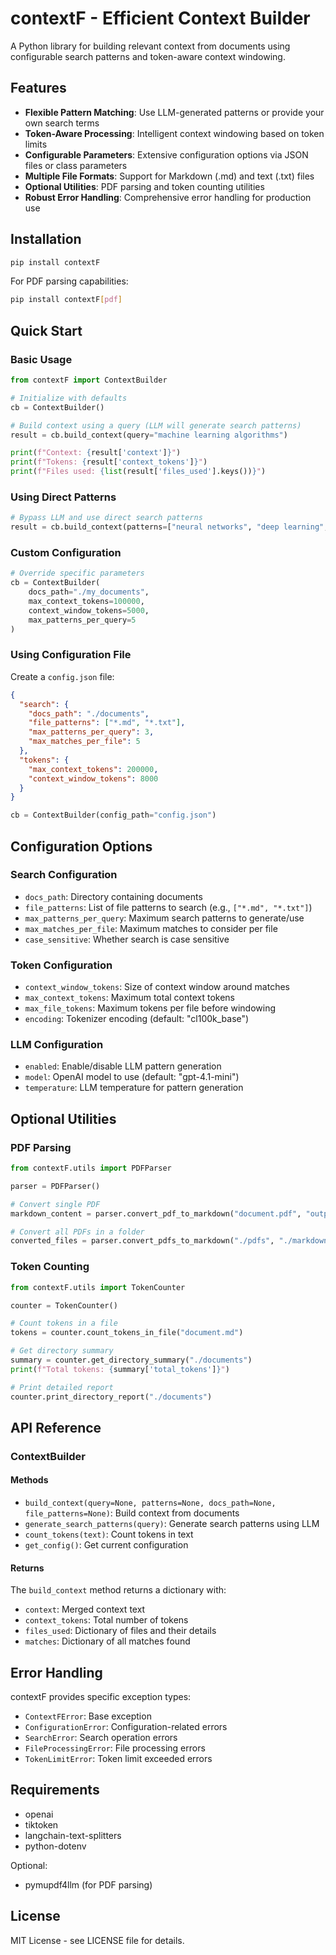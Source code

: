 # contextF - Efficient Context Builder

A Python library for building relevant context from documents using configurable search patterns and token-aware context windowing.

## Features

- **Flexible Pattern Matching**: Use LLM-generated patterns or provide your own search terms
- **Token-Aware Processing**: Intelligent context windowing based on token limits
- **Configurable Parameters**: Extensive configuration options via JSON files or class parameters
- **Multiple File Formats**: Support for Markdown (.md) and text (.txt) files
- **Optional Utilities**: PDF parsing and token counting utilities
- **Robust Error Handling**: Comprehensive error handling for production use

## Installation

```bash
pip install contextF
```

For PDF parsing capabilities:
```bash
pip install contextF[pdf]
```

## Quick Start

### Basic Usage

```python
from contextF import ContextBuilder

# Initialize with defaults
cb = ContextBuilder()

# Build context using a query (LLM will generate search patterns)
result = cb.build_context(query="machine learning algorithms")

print(f"Context: {result['context']}")
print(f"Tokens: {result['context_tokens']}")
print(f"Files used: {list(result['files_used'].keys())}")
```

### Using Direct Patterns

```python
# Bypass LLM and use direct search patterns
result = cb.build_context(patterns=["neural networks", "deep learning", "CNN"])
```

### Custom Configuration

```python
# Override specific parameters
cb = ContextBuilder(
    docs_path="./my_documents",
    max_context_tokens=100000,
    context_window_tokens=5000,
    max_patterns_per_query=5
)
```

### Using Configuration File

Create a `config.json` file:
```json
{
  "search": {
    "docs_path": "./documents",
    "file_patterns": ["*.md", "*.txt"],
    "max_patterns_per_query": 3,
    "max_matches_per_file": 5
  },
  "tokens": {
    "max_context_tokens": 200000,
    "context_window_tokens": 8000
  }
}
```

```python
cb = ContextBuilder(config_path="config.json")
```

## Configuration Options

### Search Configuration
- `docs_path`: Directory containing documents
- `file_patterns`: List of file patterns to search (e.g., `["*.md", "*.txt"]`)
- `max_patterns_per_query`: Maximum search patterns to generate/use
- `max_matches_per_file`: Maximum matches to consider per file
- `case_sensitive`: Whether search is case sensitive

### Token Configuration
- `context_window_tokens`: Size of context window around matches
- `max_context_tokens`: Maximum total context tokens
- `max_file_tokens`: Maximum tokens per file before windowing
- `encoding`: Tokenizer encoding (default: "cl100k_base")

### LLM Configuration
- `enabled`: Enable/disable LLM pattern generation
- `model`: OpenAI model to use (default: "gpt-4.1-mini")
- `temperature`: LLM temperature for pattern generation

## Optional Utilities

### PDF Parsing

```python
from contextF.utils import PDFParser

parser = PDFParser()

# Convert single PDF
markdown_content = parser.convert_pdf_to_markdown("document.pdf", "output.md")

# Convert all PDFs in a folder
converted_files = parser.convert_pdfs_to_markdown("./pdfs", "./markdown")
```

### Token Counting

```python
from contextF.utils import TokenCounter

counter = TokenCounter()

# Count tokens in a file
tokens = counter.count_tokens_in_file("document.md")

# Get directory summary
summary = counter.get_directory_summary("./documents")
print(f"Total tokens: {summary['total_tokens']}")

# Print detailed report
counter.print_directory_report("./documents")
```

## API Reference

### ContextBuilder

#### Methods

- `build_context(query=None, patterns=None, docs_path=None, file_patterns=None)`: Build context from documents
- `generate_search_patterns(query)`: Generate search patterns using LLM
- `count_tokens(text)`: Count tokens in text
- `get_config()`: Get current configuration

#### Returns

The `build_context` method returns a dictionary with:
- `context`: Merged context text
- `context_tokens`: Total number of tokens
- `files_used`: Dictionary of files and their details
- `matches`: Dictionary of all matches found

## Error Handling

contextF provides specific exception types:
- `ContextFError`: Base exception
- `ConfigurationError`: Configuration-related errors
- `SearchError`: Search operation errors
- `FileProcessingError`: File processing errors
- `TokenLimitError`: Token limit exceeded errors

## Requirements

- openai
- tiktoken
- langchain-text-splitters
- python-dotenv

Optional:
- pymupdf4llm (for PDF parsing)

## License

MIT License - see LICENSE file for details.
